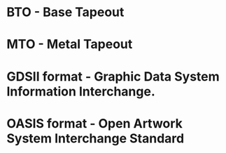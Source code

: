 # BTO - Base Tapeout



# MTO - Metal Tapeout



# GDSII format - Graphic Data System Information Interchange.



# OASIS format - Open Artwork System Interchange Standard



